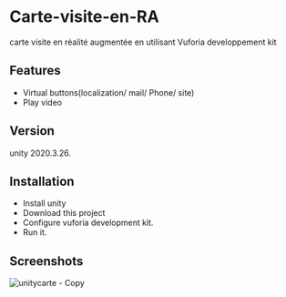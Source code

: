 # Carte-visite-en-RA
carte visite en réalité augmentée en utilisant Vuforia developpement kit

## Features
* Virtual buttons(localization/ mail/ Phone/ site) 
* Play video

## Version
unity 2020.3.26.

## Installation

* Install unity
* Download this project
* Configure vuforia development kit.
* Run it.

## Screenshots
![unitycarte - Copy](https://github.com/nahla-educate/Carte-visite-en-RA/assets/80469651/ff84185c-3578-4742-8a05-7f4ac5601739)
